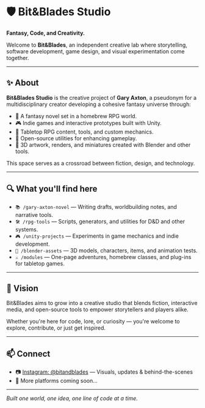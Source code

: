 # 🛡️ Bit&Blades Studio

**Fantasy, Code, and Creativity.**

Welcome to **Bit&Blades**, an independent creative lab where storytelling, software development, game design, and visual experimentation come together.

---

## ✨ About

**Bit&Blades Studio** is the creative project of **Gary Axton**, a pseudonym for a multidisciplinary creator developing a cohesive fantasy universe through:

- 📖 A fantasy novel set in a homebrew RPG world.
- 🎮 Indie games and interactive prototypes built with Unity.
- 🎲 Tabletop RPG content, tools, and custom mechanics.
- 🧰 Open-source utilities for enhancing gameplay.
- 🧙 3D artwork, renders, and miniatures created with Blender and other tools.

This space serves as a crossroad between fiction, design, and technology.

---

## 🔍 What you'll find here

- `📚 /gary-axton-novel` — Writing drafts, worldbuilding notes, and narrative tools.
- `🛠️ /rpg-tools` — Scripts, generators, and utilities for D&D and other systems.
- `🎮 /unity-projects` — Experiments in game mechanics and indie development.
- `🧱 /blender-assets` — 3D models, characters, items, and animation tests.
- `⚔️ /modules` — One-page adventures, homebrew classes, and plug-ins for tabletop games.

---

## 🚀 Vision

Bit&Blades aims to grow into a creative studio that blends fiction, interactive media, and open-source tools to empower storytellers and players alike.

Whether you're here for code, lore, or curiosity — you're welcome to explore, contribute, or just get inspired.

---

## 📫 Connect

- 📷 [Instagram: @bitandblades](https://instagram.com/bitandblades) — Visuals, updates & behind-the-scenes
- 🧠 More platforms coming soon...

---

*Built one world, one idea, one line of code at a time.*
